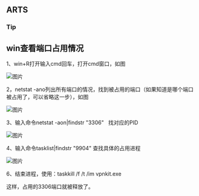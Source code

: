 ## ARTS

### Tip

## win查看端口占用情况

1、win+R打开输入cmd回车，打开cmd窗口，如图

![图片](https://uploader.shimo.im/f/ui3yviCMNP4q4u2l.png!thumbnail)

2，netstat -ano列出所有端口的情况，找到被占用的端口（如果知道是哪个端口被占用了，可以省略这一步），如图

![图片](https://uploader.shimo.im/f/jZB4uxYuE8sjEU6m.png!thumbnail)

3、输入命令netstat -aon|findstr "3306"   找对应的PID

![图片](https://uploader.shimo.im/f/U1iWJGQiQswN9xHK.png!thumbnail)

4、输入命令tasklist|findstr "9904" 查找具体的占用进程

![图片](https://uploader.shimo.im/f/RYTWcCmMWoAqJmGw.png!thumbnail)

6、结束进程，使用：taskkill /f /t /im vpnkit.exe

这样，占用的3306端口就被释放了。


